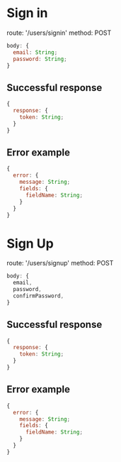 # Sign in

route: '/users/signin'
method: POST

```js
body: {
  email: String;
  password: String;
}
```

## Successful response

```js
{
  response: {
    token: String;
  }
}
```

## Error example

```js
{
  error: {
    message: String;
    fields: {
      fieldName: String;
    }
  }
}
```

# Sign Up

route: '/users/signup'
method: POST

```js
body: {
  email,
  password,
  confirmPassword,
}
```

## Successful response

```js
{
  response: {
    token: String;
  }
}
```

## Error example

```js
{
  error: {
    message: String;
    fields: {
      fieldName: String;
    }
  }
}
```
